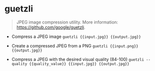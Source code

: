 # guetzli
> JPEG image compression utility.
> More information: <https://github.com/google/guetzli>.

- Compress a JPEG image
`guetzli {{input.jpg}} {{output.jpg}}`

- Create a compressed JPEG from a PNG
`guetzli {{input.png}} {{output.jpg}}`

- Compress a JPEG with the desired visual quality (84-100)
`guetzli --quality {{quality_value}} {{input.jpg}} {{output.jpg}}`
